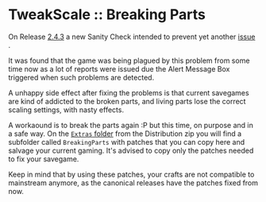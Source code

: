 # TweakScale :: Breaking Parts

On Release [2.4.3](https://forum.kerbalspaceprogram.com/index.php?/topic/179030-14-tweakscale-under-lisias-management-2430-2019-0608/page/16/&tab=comments#comment-3614866) a new Sanity Check intended to prevent yet another [issue](https://github.com/TweakScale/TweakScale/issues/34) .

It was found that the game was being plagued by this problem from some time now as a lot of reports were issued due the Alert Message Box triggered when such problems are detected.

A unhappy side effect after fixing the problems is that current savegames are kind of addicted to the broken parts, and living parts lose the correct scaling settings, with nasty effects.

A workaound is to break the parts again :P but this time, on purpose and in a safe way. On the [`Extras` folder](https://github.com/TweakScale/TweakScale/tree/master/Extras) from the Distribution zip you will find a subfolder called `BreakingParts` with patches that you can copy here and salvage your current gaming. It's advised to copy only the patches needed to fix your savegame.

Keep in mind that by using these patches, your crafts are not compatible to mainstream anymore, as the canonical releases have the patches fixed from now.

